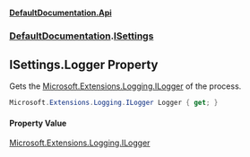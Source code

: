 #### [DefaultDocumentation\.Api](../../index.md 'index')
### [DefaultDocumentation](../../index.md#DefaultDocumentation 'DefaultDocumentation').[ISettings](index.md 'DefaultDocumentation\.ISettings')

## ISettings\.Logger Property

Gets the [Microsoft\.Extensions\.Logging\.ILogger](https://learn.microsoft.com/en-us/dotnet/api/microsoft.extensions.logging.ilogger 'Microsoft\.Extensions\.Logging\.ILogger') of the process\.

```csharp
Microsoft.Extensions.Logging.ILogger Logger { get; }
```

#### Property Value
[Microsoft\.Extensions\.Logging\.ILogger](https://learn.microsoft.com/en-us/dotnet/api/microsoft.extensions.logging.ilogger 'Microsoft\.Extensions\.Logging\.ILogger')